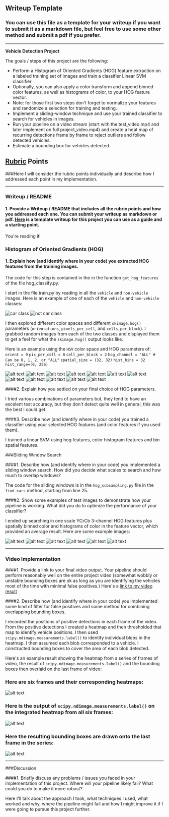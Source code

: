 ## Writeup Template
### You can use this file as a template for your writeup if you want to submit it as a markdown file, but feel free to use some other method and submit a pdf if you prefer.

---

**Vehicle Detection Project**

The goals / steps of this project are the following:

* Perform a Histogram of Oriented Gradients (HOG) feature extraction on a labeled training set of images and train a classifier Linear SVM classifier
* Optionally, you can also apply a color transform and append binned color features, as well as histograms of color, to your HOG feature vector. 
* Note: for those first two steps don't forget to normalize your features and randomize a selection for training and testing.
* Implement a sliding-window technique and use your trained classifier to search for vehicles in images.
* Run your pipeline on a video stream (start with the test_video.mp4 and later implement on full project_video.mp4) and create a heat map of recurring detections frame by frame to reject outliers and follow detected vehicles.
* Estimate a bounding box for vehicles detected.

[//]: # (Image References)
[image1]: ./examples/car.png
[image2]: ./examples/notcar.png
[hog0]: ./test_output/car_hog0.jpg
[hog1]: ./test_output/car_hog1.jpg
[hog2]: ./test_output/car_hog2.jpg
[hog3]: ./test_output/not_car_hog0.jpg
[hog4]: ./test_output/not_car_hog1.jpg
[hog5]: ./test_output/not_car_hog2.jpg
[hog6]: ./test_output/orig_car_hog0.jpg
[hog7]: ./test_output/orig_car_hog1.jpg
[hog8]: ./test_output/orig_car_hog2.jpg
[hog9]: ./test_output/orig_not_car_hog0.jpg
[hog10]: ./test_output/orig_not_car_hog1.jpg
[hog11]: ./test_output/orig_not_car_hog2.jpg
[test0]: ./test_output/test0.png
[test1]: ./test_output/test1.png
[test2]: ./test_output/test2.png
[test3]: ./test_output/test3.png
[test4]: ./test_output/test4.png
[test5]: ./test_output/test5.png
[image5]: ./examples/sliding_window.jpg
[image6]: ./examples/bboxes_and_heat.png
[image7]: ./examples/labels_map.png
[image8]: ./examples/output_bboxes.png
[video9]: ./project_video.mp4

## [Rubric](https://review.udacity.com/#!/rubrics/513/view) Points
###Here I will consider the rubric points individually and describe how I addressed each point in my implementation.  

---
### Writeup / README

#### 1. Provide a Writeup / README that includes all the rubric points and how you addressed each one.  You can submit your writeup as markdown or pdf.  [Here](https://github.com/udacity/CarND-Vehicle-Detection/blob/master/writeup_template.md) is a template writeup for this project you can use as a guide and a starting point.  

You're reading it!

### Histogram of Oriented Gradients (HOG)

#### 1. Explain how (and identify where in your code) you extracted HOG features from the training images.

The code for this step is contained in the in the function `get_hog_features` of the file hog_classify.py.  

I start in the file train.py by reading in all the `vehicle` and `non-vehicle` images.  Here is an example of one of each of the `vehicle` and `non-vehicle` classes:

![car class][image1]
![not car class][image2]

I then explored different color spaces and different `skimage.hog()` parameters (`orientations`, `pixels_per_cell`, and `cells_per_block`).  I grabbed random images from each of the two classes and displayed them to get a feel for what the `skimage.hog()` output looks like.

Here is an example using the `HSV` color space and HOG parameters of:
`orient = 9`
`pix_per_cell = 8`
`cell_per_block = 2`
`hog_channel = "ALL" # Can be 0, 1, 2, or "ALL"`
`spatial_size = (32, 32)`
`hist_bins = 32`
`hist_range=(0, 256)`

![alt text][hog0]
![alt text][hog1]
![alt text][hog2]
![alt text][hog3]
![alt text][hog4]
![alt text][hog5]
![alt text][hog6]
![alt text][hog7]
![alt text][hog8]
![alt text][hog9]
![alt text][hog10]
![alt text][hog11]

####2. Explain how you settled on your final choice of HOG parameters.

I tried various combinations of parameters but, they tend to have an excelent test accuracy, but they don't detect quite well in general, this was the best I could get.

####3. Describe how (and identify where in your code) you trained a classifier using your selected HOG features (and color features if you used them).

I trained a linear SVM using hog features, color histogram features and bin spatial features.

###Sliding Window Search

####1. Describe how (and identify where in your code) you implemented a sliding window search.  How did you decide what scales to search and how much to overlap windows?

The code for the sliding windows is in the `hog_subsampling.py` file in the `find_cars` method, starting from line 25.

####2. Show some examples of test images to demonstrate how your pipeline is working.  What did you do to optimize the performance of your classifier?

I ended up searching in one scale YCrCb 3-channel HOG features plus spatially binned color and histograms of color in the feature vector, which provided an average result.  Here are some example images:

![alt text][test0]
![alt text][test1]
![alt text][test2]
![alt text][test3]
![alt text][test4]
![alt text][test5]

---

### Video Implementation

####1. Provide a link to your final video output.  Your pipeline should perform reasonably well on the entire project video (somewhat wobbly or unstable bounding boxes are ok as long as you are identifying the vehicles most of the time with minimal false positives.)
Here's a [link to my video result](./project_video.mp4)


####2. Describe how (and identify where in your code) you implemented some kind of filter for false positives and some method for combining overlapping bounding boxes.

I recorded the positions of positive detections in each frame of the video.  From the positive detections I created a heatmap and then thresholded that map to identify vehicle positions.  I then used `scipy.ndimage.measurements.label()` to identify individual blobs in the heatmap.  I then assumed each blob corresponded to a vehicle.  I constructed bounding boxes to cover the area of each blob detected.  

Here's an example result showing the heatmap from a series of frames of video, the result of `scipy.ndimage.measurements.label()` and the bounding boxes then overlaid on the last frame of video:

### Here are six frames and their corresponding heatmaps:

![alt text][image5]

### Here is the output of `scipy.ndimage.measurements.label()` on the integrated heatmap from all six frames:
![alt text][image6]

### Here the resulting bounding boxes are drawn onto the last frame in the series:
![alt text][image7]



---

###Discussion

####1. Briefly discuss any problems / issues you faced in your implementation of this project.  Where will your pipeline likely fail?  What could you do to make it more robust?

Here I'll talk about the approach I took, what techniques I used, what worked and why, where the pipeline might fail and how I might improve it if I were going to pursue this project further.  

